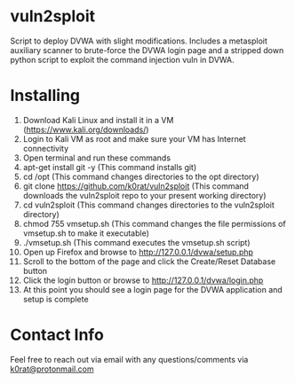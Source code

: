 # vuln2sploit
Script to deploy DVWA with slight modifications. Includes a metasploit auxiliary scanner to brute-force the DVWA login page and a stripped down python script to exploit the command injection vuln in DVWA.

# Installing
1. Download Kali Linux and install it in a VM (https://www.kali.org/downloads/)
2. Login to Kali VM as root and make sure your VM has Internet connectivity
3. Open terminal and run these commands
4. apt-get install git -y (This command installs git)
5. cd /opt (This command changes directories to the opt directory)
6. git clone https://github.com/k0rat/vuln2sploit (This command downloads the vuln2sploit repo to your present working directory)
7. cd vuln2sploit (This command changes directories to the vuln2sploit directory)
8. chmod 755 vmsetup.sh (This command changes the file permissions of vmsetup.sh to make it executable)
9. ./vmsetup.sh (This command executes the vmsetup.sh script)
10. Open up Firefox and browse to http://127.0.0.1/dvwa/setup.php
11. Scroll to the bottom of the page and click the Create/Reset Database button
12. Click the login button or browse to http://127.0.0.1/dvwa/login.php
13. At this point you should see a login page for the DVWA application and setup is complete

# Contact Info
Feel free to reach out via email with any questions/comments via k0rat@protonmail.com
